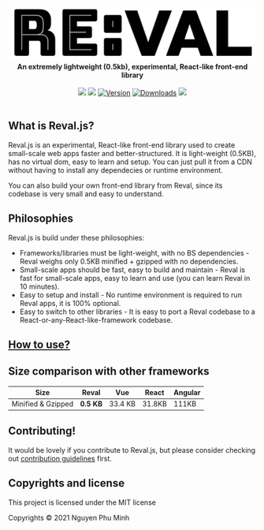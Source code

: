 <div align="center">
	<br/>
	<img src="./assets/logo.png"/>
	<br/>
	<div><b>An extremely lightweight (0.5kb), experimental, React-like front-end library </b></div>
	<br/>
	<a href="https://github.com/nguyenphuminh/reval/blob/master/LICENSE.md"><img src="https://img.shields.io/badge/license-MIT-orange.svg"/></a>
	<a href="https://bundlephobia.com/package/revaljs"><img src="https://badgen.net/bundlephobia/minzip/revaljs"/></a>
	<a href="https://www.npmjs.com/package/revaljs"><img src="https://img.shields.io/npm/v/revaljs.svg?sanitize=true" alt="Version"></a>
	<a href="https://npmcharts.com/compare/revaljs"><img src="https://img.shields.io/npm/dm/revaljs.svg?sanitize=true" alt="Downloads"></a>
	<a href="https://github.com/nguyenphuminh/reval/blob/master/.github/CONTRIBUTING.md"><img src="https://img.shields.io/badge/PRs-welcome-brightgreen.svg"></a>
</div>

<br/>

## What is Reval.js?
Reval.js is an experimental, React-like front-end library used to create small-scale web apps faster and better-structured. It is light-weight (0.5KB), has no virtual dom, easy to learn and setup. You can just pull it from a CDN without having to install any dependecies or runtime environment.

You can also build your own front-end library from Reval, since its codebase is very small and easy to understand.

## Philosophies
Reval.js is build under these philosophies:
* Frameworks/libraries must be light-weight, with no BS dependencies - Reval weighs only 0.5KB minified + gzipped with no dependencies.
* Small-scale apps should be fast, easy to build and maintain - Reval is fast for small-scale apps, easy to learn and use (you can learn Reval in 10 minutes).
* Easy to setup and install - No runtime environment is required to run Reval apps, it is 100% optional.
* Easy to switch to other libraries - It is easy to port a Reval codebase to a React-or-any-React-like-framework codebase.

## [How to use?](tutorial.md)

## Size comparison with other frameworks
| Size               | Reval       | Vue         | React       | Angular           |
| ------------------ | ----------- | ----------- | ----------- | ----------------- |
| Minified & Gzipped | **0.5 KB**  | 33.4 KB     | 31.8KB      | 111KB             |

## Contributing!
It would be lovely if you contribute to Reval.js, but please consider checking out [contribution guidelines](https://github.com/nguyenphuminh/reval/blob/master/.github/CONTRIBUTING.md) first.

## Copyrights and license
This project is licensed under the MIT license

Copyrights © 2021 Nguyen Phu Minh
